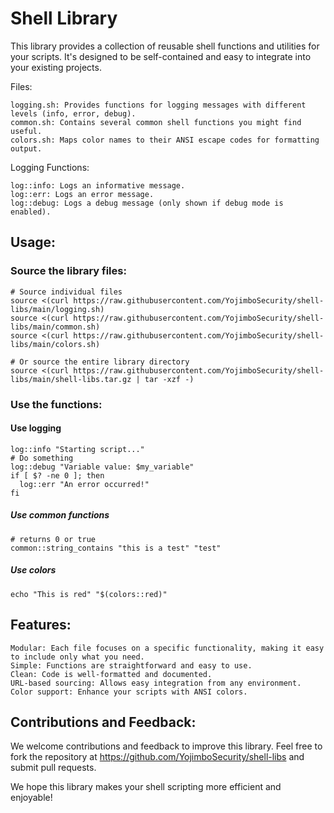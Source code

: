 # Shell Library

This library provides a collection of reusable shell functions and utilities for your scripts. It's designed to be self-contained and easy to integrate into your existing projects.

Files:

    logging.sh: Provides functions for logging messages with different levels (info, error, debug).
    common.sh: Contains several common shell functions you might find useful.
    colors.sh: Maps color names to their ANSI escape codes for formatting output.

Logging Functions:

    log::info: Logs an informative message.
    log::err: Logs an error message.
    log::debug: Logs a debug message (only shown if debug mode is enabled).

## Usage:

### Source the library files:


```shell
# Source individual files
source <(curl https://raw.githubusercontent.com/YojimboSecurity/shell-libs/main/logging.sh)
source <(curl https://raw.githubusercontent.com/YojimboSecurity/shell-libs/main/common.sh)
source <(curl https://raw.githubusercontent.com/YojimboSecurity/shell-libs/main/colors.sh)

# Or source the entire library directory
source <(curl https://raw.githubusercontent.com/YojimboSecurity/shell-libs/main/shell-libs.tar.gz | tar -xzf -)
```

### Use the functions:

#### Use logging
```shell
log::info "Starting script..."
# Do something
log::debug "Variable value: $my_variable"
if [ $? -ne 0 ]; then
  log::err "An error occurred!"
fi
```

##### Use common functions

```shell
# returns 0 or true
common::string_contains "this is a test" "test" 
```

##### Use colors
```shell
echo "This is red" "$(colors::red)"
```

## Features:

    Modular: Each file focuses on a specific functionality, making it easy to include only what you need.
    Simple: Functions are straightforward and easy to use.
    Clean: Code is well-formatted and documented.
    URL-based sourcing: Allows easy integration from any environment.
    Color support: Enhance your scripts with ANSI colors.

## Contributions and Feedback:

We welcome contributions and feedback to improve this library. Feel free to fork the repository at https://github.com/YojimboSecurity/shell-libs and submit pull requests.

We hope this library makes your shell scripting more efficient and enjoyable!
